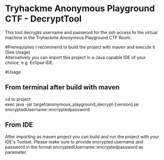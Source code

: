 # Tryhackme Anonymous Playground CTF - DecryptTool
This tool decrypts username and password for the ssh access to the virtual machine in the Tryhackme Anonymous Playground CTF Room.<br>

#Prerequisites
I recommend to build the project with maven and execute it (See Usage)<br>
Alternatively you can import this project in a Java capable IDE of your choice, e.g. Eclipse IDE.<br>

#Usage
## From terminal after build with maven
cd to project<br>
exec java -jar target/anonymous_playground_decrypt-[version].jar encryptedUsername::encryptedpassword<br>
## From IDE
After importing as maven project you can build and run the project with your IDE's Toolset. Please make sure to provide encrypted username and password in the format encryptedUsername::encryptedpassword as parameter.<br>


